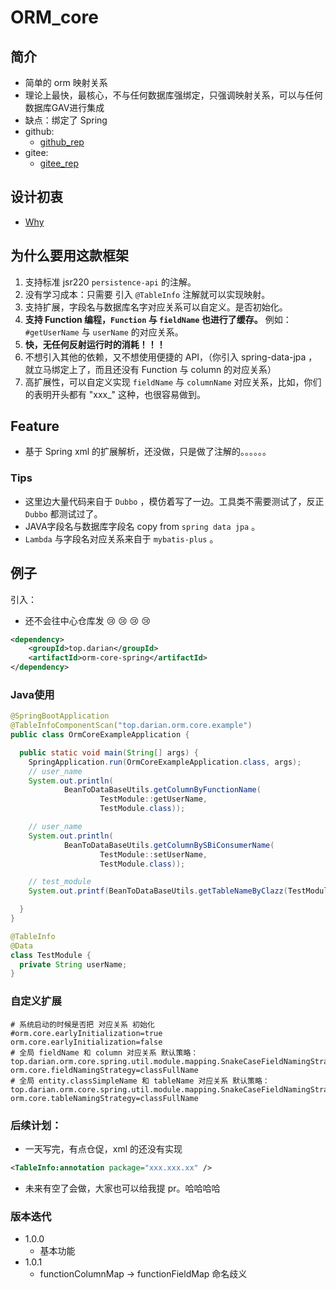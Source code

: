 # ORM_core 

## 简介

- 简单的 orm 映射关系
- 理论上最快，最核心，不与任何数据库强绑定，只强调映射关系，可以与任何数据库GAV进行集成
- 缺点：绑定了 Spring
- github:
  - <a href="https://github.com/Darian1996/orm-core" target="_blank">github_rep</a>
- gitee:
  - <a href="https://gitee.com/Darian1996/orm-core" target="_blank">gitee_rep</a>


## 设计初衷 

- [Why](/Why.md) 

## 为什么要用这款框架 

1. 支持标准 jsr220 `persistence-api` 的注解。
2. 没有学习成本：只需要 引入 `@TableInfo` 注解就可以实现映射。
3. 支持扩展，字段名与数据库名字对应关系可以自定义。是否初始化。
4. **支持 Function 编程，`Function` 与 `fieldName` 也进行了缓存。**  例如：`#getUserName` 与 `userName` 的对应关系。
5. **快，无任何反射运行时的消耗！！！**
6. 不想引入其他的依赖，又不想使用便捷的 API，（你引入 spring-data-jpa ，就立马绑定上了，而且还没有 Function 与 column 的对应关系）
7. 高扩展性，可以自定义实现 `fieldName` 与 `columnName` 对应关系，比如，你们的表明开头都有 "xxx_" 这种，也很容易做到。

## Feature

- 基于 Spring xml 的扩展解析，还没做，只是做了注解的。。。。。。


### Tips

- 这里边大量代码来自于 `Dubbo` ，模仿着写了一边。工具类不需要测试了，反正 `Dubbo` 都测试过了。
- JAVA字段名与数据库字段名 copy from `spring data jpa` 。 
- `Lambda` 与字段名对应关系来自于 `mybatis-plus`  。



## 例子

引入：

- 还不会往中心仓库发 :cry: :cry: :cry:  :cry: ​

```xml
<dependency>
    <groupId>top.darian</groupId>
    <artifactId>orm-core-spring</artifactId>
</dependency>
```



### Java使用

```java
@SpringBootApplication
@TableInfoComponentScan("top.darian.orm.core.example")
public class OrmCoreExampleApplication {

  public static void main(String[] args) {
    SpringApplication.run(OrmCoreExampleApplication.class, args);
    // user_name
    System.out.println(
            BeanToDataBaseUtils.getColumnByFunctionName(
                    TestModule::getUserName,
                    TestModule.class));

    // user_name
    System.out.println(
            BeanToDataBaseUtils.getColumnBySBiConsumerName(
                    TestModule::setUserName,
                    TestModule.class));

    // test_module
    System.out.printf(BeanToDataBaseUtils.getTableNameByClazz(TestModule.class));

  }
}

@TableInfo
@Data
class TestModule {
  private String userName;
}
```

### 自定义扩展

```properties
# 系统启动的时候是否把 对应关系 初始化
#orm.core.earlyInitialization=true
orm.core.earlyInitialization=false
# 全局 fieldName 和 column 对应关系 默认策略： top.darian.orm.core.spring.util.module.mapping.SnakeCaseFieldNamingStrategy
orm.core.fieldNamingStrategy=classFullName
# 全局 entity.classSimpleName 和 tableName 对应关系 默认策略： top.darian.orm.core.spring.util.module.mapping.SnakeCaseFieldNamingStrategy
orm.core.tableNamingStrategy=classFullName

```


### 后续计划：

- 一天写完，有点仓促，xml 的还没有实现 

```xml
<TableInfo:annotation package="xxx.xxx.xx" />
```

- 未来有空了会做，大家也可以给我提 pr。哈哈哈哈

### 版本迭代

- 1.0.0
  - 基本功能
- 1.0.1
  - functionColumnMap -> functionFieldMap 命名歧义



